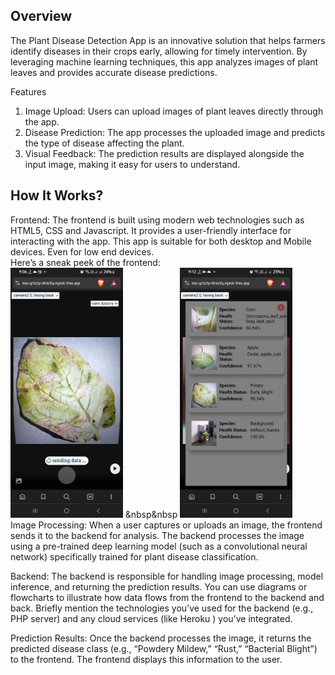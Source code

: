 ## Overview
The Plant Disease Detection App is an innovative solution that helps farmers identify diseases in their crops early, allowing for timely intervention. By leveraging machine learning techniques, this app analyzes images of plant leaves and provides accurate disease predictions.

Features
<ol type='1'>
<li>Image Upload: Users can upload images of plant leaves directly through the app.</li>
<li>Disease Prediction: The app processes the uploaded image and predicts the type of disease affecting the plant.</li>
<li>Visual Feedback: The prediction results are displayed alongside the input image, making it easy for users to understand.</li>
</ol>

## How It Works?
Frontend:
The frontend is built using modern web technologies such as HTML5, CSS and Javascript. It provides a user-friendly interface for interacting with the app. This app is suitable for both desktop and Mobile devices. Even for low end devices.  
Here’s a sneak peek of the frontend: 
<br>
<img src="Extra/frontend_1.jpg" alt="" height="400px"/> &nbsp&nbsp
<img src="Extra/frontend_2.jpg" alt="" height="400px"/>
<br>
Image Processing:
When a user captures or uploads an image, the frontend sends it to the backend for analysis.
The backend processes the image using a pre-trained deep learning model (such as a convolutional neural network) specifically trained for plant disease classification.

Backend:
The backend is responsible for handling image processing, model inference, and returning the prediction results.
You can use diagrams or flowcharts to illustrate how data flows from the frontend to the backend and back.
Briefly mention the technologies you’ve used for the backend (e.g., PHP server) and any cloud services (like Heroku ) you’ve integrated.

Prediction Results:
Once the backend processes the image, it returns the predicted disease class (e.g., “Powdery Mildew,” “Rust,” “Bacterial Blight”) to the frontend.
The frontend displays this information to the user.
